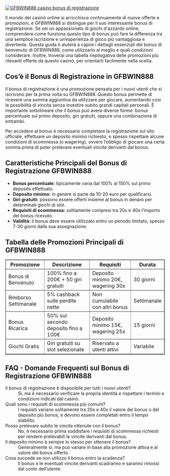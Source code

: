 [![GFBWIN888 casino bonus di registrazione](https://123-caf.pages.dev/gitsignup.png)](https://vrmoo.ru/Bt82HjjY)

<div>   <p>Il mondo dei casinò online si arricchisce continuamente di nuove offerte e promozioni, e GFBWIN888 si distingue per il suo interessante bonus di registrazione. Se sei un appassionato di giochi d'azzardo online, comprendere come funziona questo tipo di bonus può fare la differenza tra una semplice iscrizione e un’esperienza di gioco più vantaggiosa e divertente. Questa guida ti aiuterà a capire i dettagli essenziali del bonus di benvenuto di GFBWIN888, come utilizzarlo al meglio e quali condizioni considerare. Inoltre, troverai una tabella riepilogativa delle promozioni più rilevanti offerte da questo casinò, per orientarti facilmente nella scelta.</p>  <h2>Cos’è il Bonus di Registrazione in GFBWIN888</h2> <p>Il bonus di registrazione è una promozione pensata per i nuovi utenti che si iscrivono per la prima volta su GFBWIN888. Questo bonus permette di ricevere una somma aggiuntiva da utilizzare per giocare, aumentando così le possibilità di vincita senza investire subito grandi capitali personali. È importante sottolineare che il bonus può avere diverse forme: bonus percentuale sul primo deposito, giri gratuiti, oppure una combinazione di entrambi.</p> <p>Per accedere al bonus è necessario completare la registrazione sul sito ufficiale, effettuare un deposito minimo richiesto, e spesso rispettare alcune condizioni di scommessa (o wagering), ovvero l’obbligo di giocare una certa somma prima di poter prelevare eventuali vincite derivanti dal bonus.</p>  <h2>Caratteristiche Principali del Bonus di Registrazione GFBWIN888</h2> <ul>   <li><strong>Bonus percentuale:</strong> tipicamente varia dal 100% al 150% sul primo deposito effettuato.</li>   <li><strong>Deposito minimo:</strong> in genere si parte da 10-20 euro per qualificarsi.</li>   <li><strong>Giri gratuiti:</strong> possono essere offerti insieme al bonus in denaro per determinati giochi di slot.</li>   <li><strong>Requisiti di scommessa:</strong> solitamente compresi tra 20x e 40x l'importo del bonus ricevuto.</li>   <li><strong>Validità:</strong> il bonus deve essere utilizzato entro un periodo limitato, spesso 7-30 giorni dalla sua assegnazione.</li> </ul>  <h2>Tabella delle Promozioni Principali di GFBWIN888</h2> <table border="1" cellpadding="6" cellspacing="0" style="border-collapse: collapse;">   <thead>     <tr>       <th>Promozione</th>       <th>Descrizione</th>       <th>Requisiti</th>       <th>Durata</th>     </tr>   </thead>   <tbody>     <tr>       <td>Bonus di Benvenuto</td>       <td>100% fino a 200€ + 50 giri gratuiti</td>       <td>Deposito minimo 20€, wagering 30x</td>       <td>30 giorni</td>     </tr>     <tr>       <td>Rimborso Settimanale</td>       <td>5% cashback sulle perdite nette</td>       <td>Non cumulabile con altri bonus</td>       <td>Settimanale</td>     </tr>     <tr>       <td>Bonus Ricarica</td>       <td>50% sul secondo deposito fino a 100€</td>       <td>Deposito minimo 15€, wagering 25x</td>       <td>15 giorni</td>     </tr>     <tr>       <td>Giochi Gratis</td>       <td>Giri gratuiti su slot selezionate</td>       <td>Riservato a utenti attivi</td>       <td>Variabile</td>     </tr>   </tbody> </table>  <h2>FAQ - Domande Frequenti sul Bonus di Registrazione GFBWIN888</h2> <dl>   <dt>Il bonus di registrazione è disponibile per tutti i nuovi utenti?</dt>   <dd>Sì, ma è necessario verificare la propria identità e rispettare i termini e condizioni indicati dal casinò.</dd>    <dt>Quali sono i requisiti di scommessa più comuni?</dt>   <dd>I requisiti variano solitamente tra 20x e 40x il valore del bonus o del deposito più bonus, e devono essere completati entro il tempo stabilito.</dd>    <dt>Posso prelevare subito le vincite ottenute con il bonus?</dt>   <dd>No, è necessario prima soddisfare i requisiti di scommessa richiesti per rendere prelevabili le vincite derivanti dal bonus.</dd>    <dt>Il deposito minimo è sempre lo stesso per ottenere il bonus?</dt>   <dd>Generalmente sì, ma può variare in base alla promozione attiva e al valore del bonus offerto.</dd>    <dt>Cosa succede se non utilizzo il bonus entro la scadenza?</dt>   <dd>Il bonus e le eventuali vincite derivanti scadranno e saranno rimossi dal conto dell’utente.</dd> </dl>  </div>